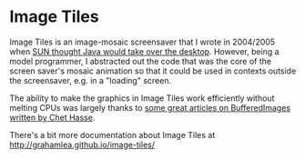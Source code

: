 # Image Tiles

Image Tiles is an image-mosaic screensaver that I wrote in 2004/2005 when [SUN thought Java would take over the desktop](http://www.javadesktop.org/articles/jdic/index.html).
However, being a model programmer, I abstracted out the code that was the core of the screen saver's mosaic animation so that it could be used in contexts outside the screensaver, e.g. in a "loading" screen.

The ability to make the graphics in Image Tiles work efficiently without melting CPUs was largely thanks to [some great articles on BufferedImages written by Chet Hasse](https://weblogs.java.net/blog/chet/archive/2003/08/bufferedimage_a.html).

There's a bit more documentation about Image Tiles at http://grahamlea.github.io/image-tiles/
